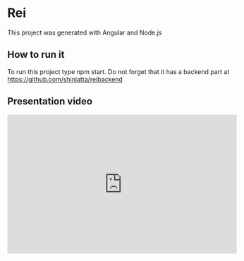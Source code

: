 # Rei

This project was generated with Angular and Node.js

## How to run it

To run this project type npm start. Do not forget that it has a backend part at https://github.com/shinjatta/reibackend

## Presentation video

<iframe width="520" height="315"  src="https://www.youtube.com/embed/uO6Qi7JWq1o" title="YouTube video player" frameborder="0" allow="accelerometer; autoplay; clipboard-write; encrypted-media; gyroscope; picture-in-picture" allowfullscreen></iframe>
